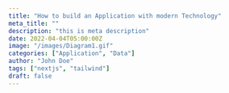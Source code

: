 ```yaml
---
title: "How to build an Application with modern Technology"
meta_title: ""
description: "this is meta description"
date: 2022-04-04T05:00:00Z
image: "/images/Diagram1.gif"
categories: ["Application", "Data"]
author: "John Doe"
tags: ["nextjs", "tailwind"]
draft: false
---
```

